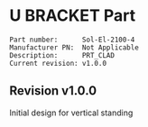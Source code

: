 # U BRACKET Part

```
Part number:      Sol-El-2100-4
Manufacturer PN:  Not Applicable
Description:      PRT_CLAD
Current revision: v1.0.0
```

## Revision v1.0.0
Initial design for vertical standing